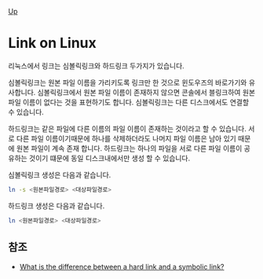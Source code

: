 [Up](./index.md)

# Link on Linux

리눅스에서 링크는 심볼릭링크와 하드링크 두가지가 있습니다.

심볼릭링크는 원본 파일 이름을 가리키도록 링크만 한 것으로 윈도우즈의 바로가기와 유사합니다. 심볼릭링크에서 원본 파일 이름이 존재하지 않으면 콘솔에서 블링크하여 원본 파일 이름이 없다는 것을 표현하기도 합니다. 심볼릭링크는 다른 디스크에서도 연결할 수 있습니다.

하드링크는 같은 파일에 다른 이름의 파일 이름이 존재하는 것이라고 할 수 있습니다. 서로 다른 파일 이름이기때문에 하나를 삭제하더라도 나머지 파일 이름은 남아 있기 때문에 원본 파일이 계속 존재 합니다. 하드링크는 하나의 파일을 서로 다른 파일 이름이 공유하는 것이기 떄문에 동일 디스크내에서만 생성 할 수 있습니다.

심볼릭링크 생성은 다음과 같습니다.

```sh
ln -s <원본파일경로> <대상파일경로>
```

하드링크 생성은 다음과 같습니다.

```sh
ln <원본파일경로> <대상파일경로>
```

## 참조

- [What is the difference between a hard link and a symbolic link?](https://blog.usejournal.com/what-is-the-difference-between-a-hard-link-and-a-symbolic-link-8c0493041b62)